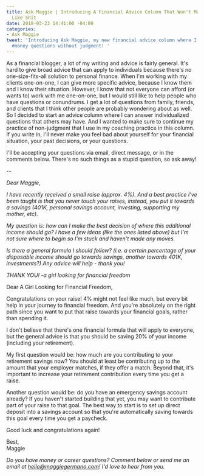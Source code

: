 ```yaml
---
title: Ask Maggie | Introducing A Financial Advice Column That Won't Make You Feel
  Like Shit
date: 2018-03-23 14:41:00 -04:00
categories:
- Ask Maggie
tweet: 'Introducing Ask Maggie, my new financial advice column where I answer your
  #money questions without judgment! '
---
```


As a financial blogger, a lot of my writing and advice is fairly general. It's hard to give broad advice that can apply to individuals because there's no one-size-fits-all solution to personal finance. When I'm working with my clients one-on-one, I can give more specific advice, because I know them and I know their situation. However, I know that not everyone can afford (or wants to) work with me one-on-one, but I would still like to help people who have questions or conundrums. I get a lot of questions from family, friends, and clients that I think other people are probably wondering about as well. So I decided to start an advice column where I can answer individualized questions that others may have. And I wanted to make sure to continue my practice of non-judgment that I use in my coaching practice in this column. If you write in, I'll never make you feel bad about yourself for your financial situation, your past decisions, or your questions. 

I'll be accepting your questions via email, direct message, or in the comments below. There's no such things as a stupid question, so ask away!

--

*Dear Maggie,*

*I have recently received a small raise (approx. 4%). And a best practice I've been taught is that you never touch your raises, instead, you put it towards a savings (401K, personal savings account, investing, supporting my mother, etc).*

*My question is: how can I make the best decision of where this additional income should go? I have a few ideas (like the ones listed above) but I'm not sure where to begin so I'm stuck and haven't made any moves.*

*Is there a general formula I should follow? (i.e. a certain percentage of your disposable income should go towards savings, another towards 401K, investments?) Any advice will help - thank you!*

*THANK YOU!
-a girl looking for financial freedom*

Dear A Girl Looking for Financial Freedom,

Congratulations on your raise! 4% might not feel like much, but every bit help in your journey to financial freedom. And you're absolutely on the right path since you want to put that raise towards your financial goals, rather than spending it. 

I don't believe that there's one financial formula that will apply to everyone, but the general advice is that you should be saving 20% of your income (including your retirement). 

My first question would be: how much are you contributing to your retirement savings now? You should at least be contributing up to the amount that your employer matches, if they offer a match. Beyond that, it's important to increase your retirement contribution every time you get a raise. 

Another question would be: do you have an emergency savings account already? If you haven't started building that yet, you may want to contribute part of your raise to that goal. The best way to start is to set up direct deposit into a savings account so that you're automatically saving towards this goal every time you get a paycheck. 

Good luck and congratulations again!

Best,\
Maggie

*Do you have money or career questions? Comment below or send me an email at [hello@maggiegermano.com](mailto:hello@maggiegermano.com)! I'd love to hear from you.*